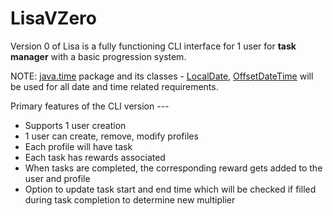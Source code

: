 # LisaVZero
Version 0 of Lisa is a fully functioning CLI interface for 1 user for **task manager** with a basic progression system.

NOTE: [java.time](https://docs.oracle.com/javase/8/docs/api/java/time/package-summary.html) package and its classes - [LocalDate](https://docs.oracle.com/javase/8/docs/api/java/time/LocalDate.html), [OffsetDateTime](https://docs.oracle.com/javase/8/docs/api/java/time/OffsetDateTime.html) will be used for all date and time related requirements.

Primary features of the CLI version ---

- Supports 1 user creation
- 1 user can create, remove, modify profiles
- Each profile will have task
- Each task has rewards associated
- When tasks are completed, the corresponding reward gets added to the user and profile
- Option to update task start and end time which will be checked if filled during task completion to determine new multiplier
